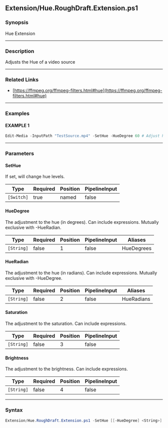 Extension/Hue.RoughDraft.Extension.ps1
--------------------------------------




### Synopsis
Hue Extension



---


### Description

Adjusts the Hue of a video source



---


### Related Links
* [https://ffmpeg.org/ffmpeg-filters.html#hue](https://ffmpeg.org/ffmpeg-filters.html#hue)





---


### Examples
#### EXAMPLE 1
```PowerShell
Edit-Media -InputPath "TestSource.mp4" -SetHue -HueDegree 60 # Adjust hue by 60 degrees
```



---


### Parameters
#### **SetHue**

If set, will change hue levels.






|Type      |Required|Position|PipelineInput|
|----------|--------|--------|-------------|
|`[Switch]`|true    |named   |false        |



#### **HueDegree**

The adjustment to the hue (in degrees).  Can include expressions.  Mutually exclusive with -HueRadian.






|Type      |Required|Position|PipelineInput|Aliases   |
|----------|--------|--------|-------------|----------|
|`[String]`|false   |1       |false        |HueDegrees|



#### **HueRadian**

The adjustment to the hue (in radians).  Can include expressions.  Mutually exclusive with -HueDegree.






|Type      |Required|Position|PipelineInput|Aliases   |
|----------|--------|--------|-------------|----------|
|`[String]`|false   |2       |false        |HueRadians|



#### **Saturation**

The adjustment to the saturation.  Can include expressions.






|Type      |Required|Position|PipelineInput|
|----------|--------|--------|-------------|
|`[String]`|false   |3       |false        |



#### **Brightness**

The adjustment to the brightness.  Can include expressions.






|Type      |Required|Position|PipelineInput|
|----------|--------|--------|-------------|
|`[String]`|false   |4       |false        |





---


### Syntax
```PowerShell
Extension/Hue.RoughDraft.Extension.ps1 -SetHue [[-HueDegree] <String>] [[-HueRadian] <String>] [[-Saturation] <String>] [[-Brightness] <String>] [<CommonParameters>]
```
